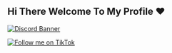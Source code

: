 ## Hi There Welcome To My Profile ❤️

[![Discord Banner](https://discordapp.com/api/guilds/1426908322908340326/widget.png?style=banner2)](https://discord.gg/EZGYy5B7sF)









[![Follow me on TikTok](https://img.shields.io/badge/Follow%20me%20on%20TikTok-%23000000?style=for-the-badge&logo=tiktok&logoColor=white)](https://www.tiktok.com/@sunnyy.lol)
